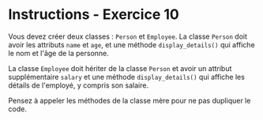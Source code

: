 # Instructions - Exercice 10

Vous devez créer deux classes : `Person` et `Employee`. La classe `Person` doit avoir les attributs `name` et `age`, et une méthode `display_details()` qui affiche le nom et l'âge de la personne.

La classe `Employee` doit hériter de la classe `Person` et avoir un attribut supplémentaire `salary` et une méthode `display_details()` qui affiche les détails de l'employé, y compris son salaire.

Pensez à appeler les méthodes de la classe mère pour ne pas dupliquer le code.
